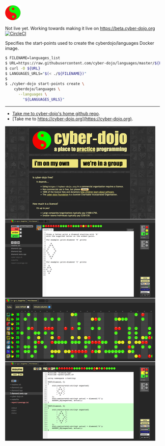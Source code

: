 
<img src="https://raw.githubusercontent.com/cyber-dojo/nginx/master/images/home_page_logo.png" alt="cyber-dojo yin/yang logo" width="50px" height="50px"/>

Not live yet. Working towards making it live on https://beta.cyber-dojo.org
[![CircleCI](https://circleci.com/gh/cyber-dojo/languages.svg?style=svg)](https://circleci.com/gh/cyber-dojo/languages)

Specifies the start-points used to create the cyberdojo/languages Docker image.

```bash
$ FILENAME=languages_list
$ URL=https://raw.githubusercontent.com/cyber-dojo/languages/master/${FILENAME}
$ curl -O ${URL}
$ LANGUAGES_URLS="$(< ./${FILENAME})"
$
$ ./cyber-dojo start-points create \
    cyberdojo/languages \
      --languages \
        "${LANGUAGES_URLS}"
```

- - - -

* [Take me to cyber-dojo's home github repo](https://github.com/cyber-dojo/cyber-dojo).
* [Take me to https://cyber-dojo.org](https://cyber-dojo.org).

![cyber-dojo.org home page](https://github.com/cyber-dojo/cyber-dojo/blob/master/shared/home_page_snapshot.png)
